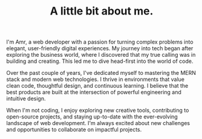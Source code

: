 ---
title: A little bit about me.
image: /images/about.jpg
body: |
  I'm Amr, a web developer with a passion for turning complex problems into elegant, user-friendly digital experiences. My journey into tech began after exploring the business world, where I discovered that my true calling was in building and creating. This led me to dive head-first into the world of code.

  Over the past couple of years, I've dedicated myself to mastering the MERN stack and modern web technologies. I thrive in environments that value clean code, thoughtful design, and continuous learning. I believe that the best products are built at the intersection of powerful engineering and intuitive design.

  When I'm not coding, I enjoy exploring new creative tools, contributing to open-source projects, and staying up-to-date with the ever-evolving landscape of web development. I'm always excited about new challenges and opportunities to collaborate on impactful projects.
---